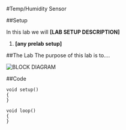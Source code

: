 #Temp/Humidity Sensor

##Setup

In this lab we will **[LAB SETUP DESCRIPTION]**

1. **[any prelab setup]**

##The Lab
The purpose of this lab is to....


![BLOCK DIAGRAM](./Images/block_diagram.png)



##Code
```
void setup()
{
}

void loop()
{
}
```

